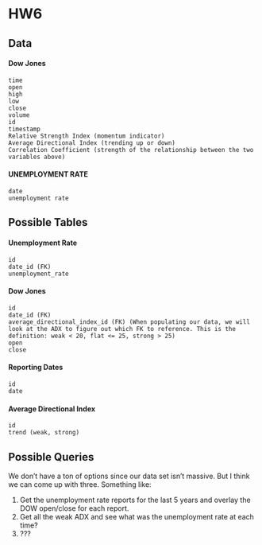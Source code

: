 # HW6
## Data
#### Dow Jones
```
time
open
high
low
close
volume
id
timestamp
Relative Strength Index (momentum indicator)
Average Directional Index (trending up or down)
Correlation Coefficient (strength of the relationship between the two variables above)
```

#### UNEMPLOYMENT RATE
```
date
unemployment rate
```

## Possible Tables

#### Unemployment Rate
```
id
date_id (FK)
unemployment_rate
```

#### Dow Jones
```
id
date_id (FK)
average_directional_index_id (FK) (When populating our data, we will look at the ADX to figure out which FK to reference. This is the definition: weak < 20, flat <= 25, strong > 25) 
open
close
```

#### Reporting Dates
```
id
date
```

#### Average Directional Index
```
id
trend (weak, strong)
```

## Possible Queries
We don’t have a ton of options since our data set isn’t massive. But I think we can come up with three. Something like:

1. Get the unemployment rate reports for the last 5 years and overlay the DOW open/close for each report.
2. Get all the weak ADX and see what was the unemployment rate at each time?
3. ???
